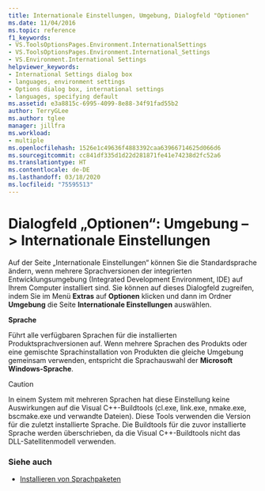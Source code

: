 ```yaml
---
title: Internationale Einstellungen, Umgebung, Dialogfeld "Optionen"
ms.date: 11/04/2016
ms.topic: reference
f1_keywords:
- VS.ToolsOptionsPages.Environment.InternationalSettings
- VS.ToolsOptionsPages.Environment.International_Settings
- VS.Environment.International Settings
helpviewer_keywords:
- International Settings dialog box
- languages, environment settings
- Options dialog box, international settings
- languages, specifying default
ms.assetid: e3a8815c-6995-4099-8e88-34f91fad55b2
author: TerryGLee
ms.author: tglee
manager: jillfra
ms.workload:
- multiple
ms.openlocfilehash: 1526e1c49636f4883392caa63966714625d066d6
ms.sourcegitcommit: cc841df335d1d22d281871fe41e74238d2fc52a6
ms.translationtype: HT
ms.contentlocale: de-DE
ms.lasthandoff: 03/18/2020
ms.locfileid: "75595513"
---
```

# <a name="options-dialog-box-environment--international-settings"></a>Dialogfeld „Optionen“: Umgebung –\> Internationale Einstellungen

Auf der Seite „Internationale Einstellungen“ können Sie die Standardsprache ändern, wenn mehrere Sprachversionen der integrierten Entwicklungsumgebung (Integrated Development Environment, IDE) auf Ihrem Computer installiert sind. Sie können auf dieses Dialogfeld zugreifen, indem Sie im Menü **Extras** auf **Optionen** klicken und dann im Ordner **Umgebung** die Seite **Internationale Einstellungen** auswählen.

**Sprache**

Führt alle verfügbaren Sprachen für die installierten Produktsprachversionen auf. Wenn mehrere Sprachen des Produkts oder eine gemischte Sprachinstallation von Produkten die gleiche Umgebung gemeinsam verwenden, entspricht die Sprachauswahl der **Microsoft Windows-Sprache**.

> [!CAUTION]
> In einem System mit mehreren Sprachen hat diese Einstellung keine Auswirkungen auf die Visual C++-Buildtools (cl.exe, link.exe, nmake.exe, bscmake.exe und verwandte Dateien). Diese Tools verwenden die Version für die zuletzt installierte Sprache. Die Buildtools für die zuvor installierte Sprache werden überschrieben, da die Visual C++-Buildtools nicht das DLL-Satellitenmodell verwenden.

### <a name="see-also"></a>Siehe auch

- [Installieren von Sprachpaketen](../../install/install-visual-studio.md#step-6---install-language-packs-optional)
